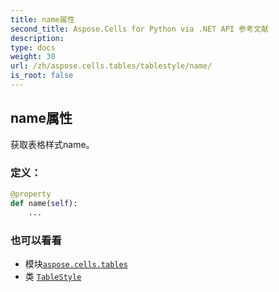 ```yaml
---
title: name属性
second_title: Aspose.Cells for Python via .NET API 参考文献
description:
type: docs
weight: 30
url: /zh/aspose.cells.tables/tablestyle/name/
is_root: false
---
```

## name属性

获取表格样式name。
### 定义：
```python
@property
def name(self):
    ...
```

### 也可以看看
* 模块[`aspose.cells.tables`](../../)
* 类 [`TableStyle`](/cells/python-net/zh/aspose.cells.tables/tablestyle)
